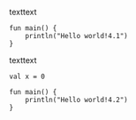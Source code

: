 texttext
```run-kotlin
fun main() {
    println("Hello world!4.1")
}
```

texttext
```
val x = 0
```

```run-kotlin
fun main() {
    println("Hello world!4.2")
}
```